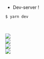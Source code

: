 * Dev-server !

```bash
$ yarn dev
```
<br />

<img src="https://img.shields.io/badge/NodeJS-339933?style=flat&logo=nodedotjs&logoColor=white" /> <br />
<img src="https://img.shields.io/badge/NextJS-black?style=flat&logo=next.js
&logoColor=white" /> <br />
<img src="https://img.shields.io/badge/React-61DAFB?style=flat&logo=react&logoColor=black" /> <br />
<img src="https://img.shields.io/badge/GithubPages-222222?style=flat&logo=github&logoColor=white" />

